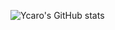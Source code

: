 

![Ycaro's GitHub stats](https://github-readme-stats.vercel.app/api?username=ycaro0110&theme=dark&show_icons=true) 


